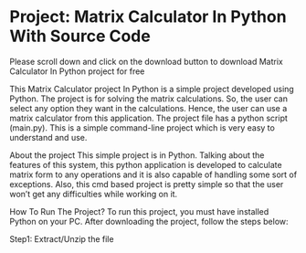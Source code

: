 # Project: Matrix Calculator In Python With Source Code

Please scroll down and click on the download button to download Matrix Calculator In Python project for free


 
This Matrix Calculator project In Python is a simple project developed using Python. The project is for solving the matrix calculations. So, the user can select any option they want in the calculations. Hence, the user can use a matrix calculator from this application. The project file has a python script (main.py). This is a simple command-line project which is very easy to understand and use.

About the project
This simple project is in Python. Talking about the features of this system, this python application is developed to calculate matrix form to any operations and it is also capable of handling some sort of exceptions. Also, this cmd based project is pretty simple so that the user won’t get any difficulties while working on it.

How To Run The Project?
To run this project, you must have installed Python on your PC. After downloading the project, follow the steps below:


Step1: Extract/Unzip the file
